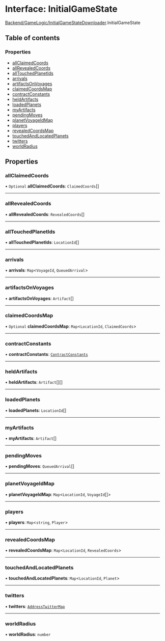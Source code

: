 # Interface: InitialGameState

[Backend/GameLogic/InitialGameStateDownloader](../modules/Backend_GameLogic_InitialGameStateDownloader.md).InitialGameState

## Table of contents

### Properties

- [allClaimedCoords](Backend_GameLogic_InitialGameStateDownloader.InitialGameState.md#allclaimedcoords)
- [allRevealedCoords](Backend_GameLogic_InitialGameStateDownloader.InitialGameState.md#allrevealedcoords)
- [allTouchedPlanetIds](Backend_GameLogic_InitialGameStateDownloader.InitialGameState.md#alltouchedplanetids)
- [arrivals](Backend_GameLogic_InitialGameStateDownloader.InitialGameState.md#arrivals)
- [artifactsOnVoyages](Backend_GameLogic_InitialGameStateDownloader.InitialGameState.md#artifactsonvoyages)
- [claimedCoordsMap](Backend_GameLogic_InitialGameStateDownloader.InitialGameState.md#claimedcoordsmap)
- [contractConstants](Backend_GameLogic_InitialGameStateDownloader.InitialGameState.md#contractconstants)
- [heldArtifacts](Backend_GameLogic_InitialGameStateDownloader.InitialGameState.md#heldartifacts)
- [loadedPlanets](Backend_GameLogic_InitialGameStateDownloader.InitialGameState.md#loadedplanets)
- [myArtifacts](Backend_GameLogic_InitialGameStateDownloader.InitialGameState.md#myartifacts)
- [pendingMoves](Backend_GameLogic_InitialGameStateDownloader.InitialGameState.md#pendingmoves)
- [planetVoyageIdMap](Backend_GameLogic_InitialGameStateDownloader.InitialGameState.md#planetvoyageidmap)
- [players](Backend_GameLogic_InitialGameStateDownloader.InitialGameState.md#players)
- [revealedCoordsMap](Backend_GameLogic_InitialGameStateDownloader.InitialGameState.md#revealedcoordsmap)
- [touchedAndLocatedPlanets](Backend_GameLogic_InitialGameStateDownloader.InitialGameState.md#touchedandlocatedplanets)
- [twitters](Backend_GameLogic_InitialGameStateDownloader.InitialGameState.md#twitters)
- [worldRadius](Backend_GameLogic_InitialGameStateDownloader.InitialGameState.md#worldradius)

## Properties

### allClaimedCoords

• `Optional` **allClaimedCoords**: `ClaimedCoords`[]

---

### allRevealedCoords

• **allRevealedCoords**: `RevealedCoords`[]

---

### allTouchedPlanetIds

• **allTouchedPlanetIds**: `LocationId`[]

---

### arrivals

• **arrivals**: `Map`<`VoyageId`, `QueuedArrival`\>

---

### artifactsOnVoyages

• **artifactsOnVoyages**: `Artifact`[]

---

### claimedCoordsMap

• `Optional` **claimedCoordsMap**: `Map`<`LocationId`, `ClaimedCoords`\>

---

### contractConstants

• **contractConstants**: [`ContractConstants`](types_darkforest_api_ContractsAPITypes.ContractConstants.md)

---

### heldArtifacts

• **heldArtifacts**: `Artifact`[][]

---

### loadedPlanets

• **loadedPlanets**: `LocationId`[]

---

### myArtifacts

• **myArtifacts**: `Artifact`[]

---

### pendingMoves

• **pendingMoves**: `QueuedArrival`[]

---

### planetVoyageIdMap

• **planetVoyageIdMap**: `Map`<`LocationId`, `VoyageId`[]\>

---

### players

• **players**: `Map`<`string`, `Player`\>

---

### revealedCoordsMap

• **revealedCoordsMap**: `Map`<`LocationId`, `RevealedCoords`\>

---

### touchedAndLocatedPlanets

• **touchedAndLocatedPlanets**: `Map`<`LocationId`, `Planet`\>

---

### twitters

• **twitters**: [`AddressTwitterMap`](../modules/types_darkforest_api_UtilityServerAPITypes.md#addresstwittermap)

---

### worldRadius

• **worldRadius**: `number`
